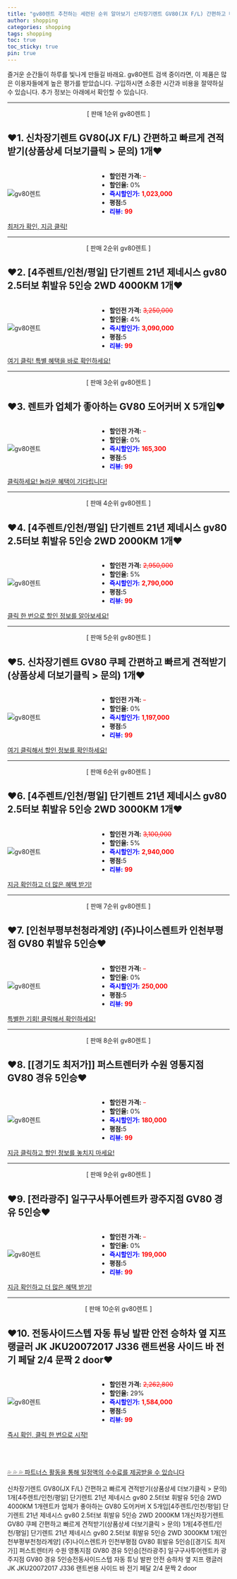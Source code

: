 ```yaml
---
title: "gv80렌트 추천하는 세련된 순위 알아보기 신차장기렌트 GV80(JX F/L) 간편하고 빠르게"
author: shopping
categories: shopping
tags: shopping
toc: true
toc_sticky: true
pin: true
---
```

즐거운 순간들이 하루를 빛나게 만들길 바래요. gv80렌트 검색 중이라면, 이 제품은 많은 이용자들에게 높은 평가를 받았습니다. 구입하시면 소중한 시간과 비용을 절약하실 수 있습니다. 추가 정보는 아래에서 확인할 수 있습니다.

---
<p class="toplist" style="margin: 0 auto; display: block; width: fit-content;">[ 판매 1순위 gv80렌트 ]</p>

<h2><strong>❤️1. 신차장기렌트 GV80(JX F/L) 간편하고 빠르게 견적받기(상품상세 더보기클릭 > 문의) 1개❤️</strong></h2>

<div style="display: flex; align-items: center;">
    <div style="flex: 0.4;">
        <img src="https://thumbnail6.coupangcdn.com/thumbnails/remote/230x230ex/image/vendor_inventory/a629/8d9dc7e1f1bd07e80b4276aaa5fe41330739c2cc977b1ba7e03a1896e3e4.jpg" alt="gv80렌트" style="max-width: 100%;">
    </div>
    <div style="flex: 0.6; margin-left: 10px;">
        <ul>
            <li><strong>할인전 가격:</strong> <del style="color: red;">-</del></li>
            <li><strong>할인율:</strong> 0%</li>
            <li><span style='color:blue'><strong>즉시할인가:</strong></span> <span style='color:red'><strong>1,023,000</strong></span></li>
            <li><strong>평점:</strong>5</li>
            <li><span style='color:blue'><strong>리뷰:</strong></span> <span style='color:red'><strong>99</strong></span></li>
        </ul>
    </div>
</div>
<div class="center">
    <a href="https://selin100587001.github.io?lptag=AF9450613&subid=githubio&pageKey=7921458569&traceid=V0-153&itemId=21763080259&vendorItemId=88812019292" class="myButton">
        최저가 확인, 지금 클릭!
    </a>
</div>


---
<p class="toplist" style="margin: 0 auto; display: block; width: fit-content;">[ 판매 2순위 gv80렌트 ]</p>

<h2><strong>❤️2. [4주렌트/인천/평일] 단기렌트 21년 제네시스 gv80 2.5터보 휘발유 5인승 2WD 4000KM 1개❤️</strong></h2>

<div style="display: flex; align-items: center;">
    <div style="flex: 0.4;">
        <img src="https://thumbnail6.coupangcdn.com/thumbnails/remote/230x230ex/image/vendor_inventory/3d00/4ec6d7d0d003ad4728ac7d55718ec9dea99d0353dadd7d6ebdda39408681.jpg" alt="gv80렌트" style="max-width: 100%;">
    </div>
    <div style="flex: 0.6; margin-left: 10px;">
        <ul>
            <li><strong>할인전 가격:</strong> <del style="color: red;">3,250,000</del></li>
            <li><strong>할인율:</strong> 4%</li>
            <li><span style='color:blue'><strong>즉시할인가:</strong></span> <span style='color:red'><strong>3,090,000</strong></span></li>
            <li><strong>평점:</strong>5</li>
            <li><span style='color:blue'><strong>리뷰:</strong></span> <span style='color:red'><strong>99</strong></span></li>
        </ul>
    </div>
</div>
<div class="center">
    <a href="https://selin100587001.github.io?lptag=AF9450613&subid=githubio&pageKey=8017898276&traceid=V0-153&itemId=22395820026&vendorItemId=89440737112" class="myButton">
        여기 클릭! 특별 혜택을 바로 확인하세요!
    </a>
</div>


---
<p class="toplist" style="margin: 0 auto; display: block; width: fit-content;">[ 판매 3순위 gv80렌트 ]</p>

<h2><strong>❤️3. 렌트카 업체가 좋아하는 GV80 도어커버 X 5개입❤️</strong></h2>

<div style="display: flex; align-items: center;">
    <div style="flex: 0.4;">
        <img src="https://thumbnail8.coupangcdn.com/thumbnails/remote/230x230ex/image/vendor_inventory/44e1/4ea33323c68201b9f8c5299ba98d0295dbb9beeb02e9df0d4a14d2ffe10f.jpg" alt="gv80렌트" style="max-width: 100%;">
    </div>
    <div style="flex: 0.6; margin-left: 10px;">
        <ul>
            <li><strong>할인전 가격:</strong> <del style="color: red;">-</del></li>
            <li><strong>할인율:</strong> 0%</li>
            <li><span style='color:blue'><strong>즉시할인가:</strong></span> <span style='color:red'><strong>165,300</strong></span></li>
            <li><strong>평점:</strong>5</li>
            <li><span style='color:blue'><strong>리뷰:</strong></span> <span style='color:red'><strong>99</strong></span></li>
        </ul>
    </div>
</div>
<div class="center">
    <a href="https://selin100587001.github.io?lptag=AF9450613&subid=githubio&pageKey=5547538337&traceid=V0-153&itemId=8755547613&vendorItemId=76042492334" class="myButton">
        클릭하세요! 놀라운 혜택이 기다립니다!
    </a>
</div>


---
<p class="toplist" style="margin: 0 auto; display: block; width: fit-content;">[ 판매 4순위 gv80렌트 ]</p>

<h2><strong>❤️4. [4주렌트/인천/평일] 단기렌트 21년 제네시스 gv80 2.5터보 휘발유 5인승 2WD 2000KM 1개❤️</strong></h2>

<div style="display: flex; align-items: center;">
    <div style="flex: 0.4;">
        <img src="https://thumbnail6.coupangcdn.com/thumbnails/remote/230x230ex/image/vendor_inventory/3d00/4ec6d7d0d003ad4728ac7d55718ec9dea99d0353dadd7d6ebdda39408681.jpg" alt="gv80렌트" style="max-width: 100%;">
    </div>
    <div style="flex: 0.6; margin-left: 10px;">
        <ul>
            <li><strong>할인전 가격:</strong> <del style="color: red;">2,950,000</del></li>
            <li><strong>할인율:</strong> 5%</li>
            <li><span style='color:blue'><strong>즉시할인가:</strong></span> <span style='color:red'><strong>2,790,000</strong></span></li>
            <li><strong>평점:</strong>5</li>
            <li><span style='color:blue'><strong>리뷰:</strong></span> <span style='color:red'><strong>99</strong></span></li>
        </ul>
    </div>
</div>
<div class="center">
    <a href="https://selin100587001.github.io?lptag=AF9450613&subid=githubio&pageKey=8017898276&traceid=V0-153&itemId=22395820028&vendorItemId=89440737118" class="myButton">
        클릭 한 번으로 할인 정보를 알아보세요!
    </a>
</div>


---
<p class="toplist" style="margin: 0 auto; display: block; width: fit-content;">[ 판매 5순위 gv80렌트 ]</p>

<h2><strong>❤️5. 신차장기렌트 GV80 쿠페 간편하고 빠르게 견적받기(상품상세 더보기클릭 > 문의) 1개❤️</strong></h2>

<div style="display: flex; align-items: center;">
    <div style="flex: 0.4;">
        <img src="https://thumbnail6.coupangcdn.com/thumbnails/remote/230x230ex/image/vendor_inventory/73ff/8bd6141cb503e7528cd2809f49579aeea2874da59e93db42a33554a784b2.jpg" alt="gv80렌트" style="max-width: 100%;">
    </div>
    <div style="flex: 0.6; margin-left: 10px;">
        <ul>
            <li><strong>할인전 가격:</strong> <del style="color: red;">-</del></li>
            <li><strong>할인율:</strong> 0%</li>
            <li><span style='color:blue'><strong>즉시할인가:</strong></span> <span style='color:red'><strong>1,197,000</strong></span></li>
            <li><strong>평점:</strong>5</li>
            <li><span style='color:blue'><strong>리뷰:</strong></span> <span style='color:red'><strong>99</strong></span></li>
        </ul>
    </div>
</div>
<div class="center">
    <a href="https://selin100587001.github.io?lptag=AF9450613&subid=githubio&pageKey=7921461042&traceid=V0-153&itemId=21763093797&vendorItemId=88812032307" class="myButton">
        여기 클릭해서 할인 정보를 확인하세요!
    </a>
</div>


---
<p class="toplist" style="margin: 0 auto; display: block; width: fit-content;">[ 판매 6순위 gv80렌트 ]</p>

<h2><strong>❤️6. [4주렌트/인천/평일] 단기렌트 21년 제네시스 gv80 2.5터보 휘발유 5인승 2WD 3000KM 1개❤️</strong></h2>

<div style="display: flex; align-items: center;">
    <div style="flex: 0.4;">
        <img src="https://thumbnail6.coupangcdn.com/thumbnails/remote/230x230ex/image/vendor_inventory/3d00/4ec6d7d0d003ad4728ac7d55718ec9dea99d0353dadd7d6ebdda39408681.jpg" alt="gv80렌트" style="max-width: 100%;">
    </div>
    <div style="flex: 0.6; margin-left: 10px;">
        <ul>
            <li><strong>할인전 가격:</strong> <del style="color: red;">3,100,000</del></li>
            <li><strong>할인율:</strong> 5%</li>
            <li><span style='color:blue'><strong>즉시할인가:</strong></span> <span style='color:red'><strong>2,940,000</strong></span></li>
            <li><strong>평점:</strong>5</li>
            <li><span style='color:blue'><strong>리뷰:</strong></span> <span style='color:red'><strong>99</strong></span></li>
        </ul>
    </div>
</div>
<div class="center">
    <a href="https://selin100587001.github.io?lptag=AF9450613&subid=githubio&pageKey=8017898276&traceid=V0-153&itemId=22395820024&vendorItemId=89440737105" class="myButton">
        지금 확인하고 더 많은 혜택 받기!
    </a>
</div>


---
<p class="toplist" style="margin: 0 auto; display: block; width: fit-content;">[ 판매 7순위 gv80렌트 ]</p>

<h2><strong>❤️7. [인천부평부천청라계양] (주)나이스렌트카 인천부평점 GV80 휘발유 5인승❤️</strong></h2>

<div style="display: flex; align-items: center;">
    <div style="flex: 0.4;">
        <img src="https://thumbnail7.coupangcdn.com/thumbnails/remote/230x230ex/image/travel/products/rentalCar/2db7cb9a-e4e0-48ed-b9f8-97b7a0dd2050.jpg" alt="gv80렌트" style="max-width: 100%;">
    </div>
    <div style="flex: 0.6; margin-left: 10px;">
        <ul>
            <li><strong>할인전 가격:</strong> <del style="color: red;">-</del></li>
            <li><strong>할인율:</strong> 0%</li>
            <li><span style='color:blue'><strong>즉시할인가:</strong></span> <span style='color:red'><strong>250,000</strong></span></li>
            <li><strong>평점:</strong>5</li>
            <li><span style='color:blue'><strong>리뷰:</strong></span> <span style='color:red'><strong>99</strong></span></li>
        </ul>
    </div>
</div>
<div class="center">
    <a href="https://link.coupang.com/re/AFFTDP?lptag=AF9450613&subid=githubio&pageKey=10000000633127&traceid=V0-153&itemId=None&vendorItemId=None" class="myButton">
        특별한 기회! 클릭해서 확인하세요!
    </a>
</div>


---
<p class="toplist" style="margin: 0 auto; display: block; width: fit-content;">[ 판매 8순위 gv80렌트 ]</p>

<h2><strong>❤️8. [[경기도 최저가]] 퍼스트렌터카 수원 영통지점 GV80 경유 5인승❤️</strong></h2>

<div style="display: flex; align-items: center;">
    <div style="flex: 0.4;">
        <img src="https://thumbnail9.coupangcdn.com/thumbnails/remote/230x230ex/image/travel/products/rentalCar/90cf6f9e-eca4-45d6-921b-1c22d49bb2ea.jpg" alt="gv80렌트" style="max-width: 100%;">
    </div>
    <div style="flex: 0.6; margin-left: 10px;">
        <ul>
            <li><strong>할인전 가격:</strong> <del style="color: red;">-</del></li>
            <li><strong>할인율:</strong> 0%</li>
            <li><span style='color:blue'><strong>즉시할인가:</strong></span> <span style='color:red'><strong>180,000</strong></span></li>
            <li><strong>평점:</strong>5</li>
            <li><span style='color:blue'><strong>리뷰:</strong></span> <span style='color:red'><strong>99</strong></span></li>
        </ul>
    </div>
</div>
<div class="center">
    <a href="https://link.coupang.com/re/AFFTDP?lptag=AF9450613&subid=githubio&pageKey=10000000641696&traceid=V0-153&itemId=None&vendorItemId=None" class="myButton">
        지금 클릭하고 할인 정보를 놓치지 마세요!
    </a>
</div>


---
<p class="toplist" style="margin: 0 auto; display: block; width: fit-content;">[ 판매 9순위 gv80렌트 ]</p>

<h2><strong>❤️9. [전라광주] 일구구사투어렌트카 광주지점 GV80 경유 5인승❤️</strong></h2>

<div style="display: flex; align-items: center;">
    <div style="flex: 0.4;">
        <img src="https://thumbnail9.coupangcdn.com/thumbnails/remote/230x230ex/image/travel/products/rentalCar/90cf6f9e-eca4-45d6-921b-1c22d49bb2ea.jpg" alt="gv80렌트" style="max-width: 100%;">
    </div>
    <div style="flex: 0.6; margin-left: 10px;">
        <ul>
            <li><strong>할인전 가격:</strong> <del style="color: red;">-</del></li>
            <li><strong>할인율:</strong> 0%</li>
            <li><span style='color:blue'><strong>즉시할인가:</strong></span> <span style='color:red'><strong>199,000</strong></span></li>
            <li><strong>평점:</strong>5</li>
            <li><span style='color:blue'><strong>리뷰:</strong></span> <span style='color:red'><strong>99</strong></span></li>
        </ul>
    </div>
</div>
<div class="center">
    <a href="https://link.coupang.com/re/AFFTDP?lptag=AF9450613&subid=githubio&pageKey=10000010348002&traceid=V0-153&itemId=None&vendorItemId=None" class="myButton">
        지금 확인하고 더 많은 혜택 받기!
    </a>
</div>


---
<p class="toplist" style="margin: 0 auto; display: block; width: fit-content;">[ 판매 10순위 gv80렌트 ]</p>

<h2><strong>❤️10. 전동사이드스텝 자동 튜닝 발판 안전 승하차 옆 지프 랭글러 JK JKU20072017 J336 랜트썬용 사이드 바 전기 페달 2/4 문짝 2 door❤️</strong></h2>

<div style="display: flex; align-items: center;">
    <div style="flex: 0.4;">
        <img src="https://thumbnail8.coupangcdn.com/thumbnails/remote/230x230ex/image/vendor_inventory/a629/eca6acb58bcc026ad03df632cab545dfd7cf66bc2334068cd0bcca551a51.jpg" alt="gv80렌트" style="max-width: 100%;">
    </div>
    <div style="flex: 0.6; margin-left: 10px;">
        <ul>
            <li><strong>할인전 가격:</strong> <del style="color: red;">2,262,800</del></li>
            <li><strong>할인율:</strong> 29%</li>
            <li><span style='color:blue'><strong>즉시할인가:</strong></span> <span style='color:red'><strong>1,584,000</strong></span></li>
            <li><strong>평점:</strong>5</li>
            <li><span style='color:blue'><strong>리뷰:</strong></span> <span style='color:red'><strong>99</strong></span></li>
        </ul>
    </div>
</div>
<div class="center">
    <a href="https://selin100587001.github.io?lptag=AF9450613&subid=githubio&pageKey=8255628157&traceid=V0-153&itemId=23774385046&vendorItemId=90798618655" class="myButton">
        즉시 확인, 클릭 한 번으로 시작!
    </a>
</div>

<br><br><br>[💦 💦 💦 파트너스 활동을 통해 일정액의 수수료를 제공받을 수 있습니다](https://link.coupang.com/a/bcpT2c)<br><br>신차장기렌트 GV80(JX F/L) 간편하고 빠르게 견적받기(상품상세 더보기클릭 > 문의) 1개[4주렌트/인천/평일] 단기렌트 21년 제네시스 gv80 2.5터보 휘발유 5인승 2WD 4000KM 1개렌트카 업체가 좋아하는 GV80 도어커버 X 5개입[4주렌트/인천/평일] 단기렌트 21년 제네시스 gv80 2.5터보 휘발유 5인승 2WD 2000KM 1개신차장기렌트 GV80 쿠페 간편하고 빠르게 견적받기(상품상세 더보기클릭 > 문의) 1개[4주렌트/인천/평일] 단기렌트 21년 제네시스 gv80 2.5터보 휘발유 5인승 2WD 3000KM 1개[인천부평부천청라계양] (주)나이스렌트카 인천부평점 GV80 휘발유 5인승[[경기도 최저가]] 퍼스트렌터카 수원 영통지점 GV80 경유 5인승[전라광주] 일구구사투어렌트카 광주지점 GV80 경유 5인승전동사이드스텝 자동 튜닝 발판 안전 승하차 옆 지프 랭글러 JK JKU20072017 J336 랜트썬용 사이드 바 전기 페달 2/4 문짝 2 door